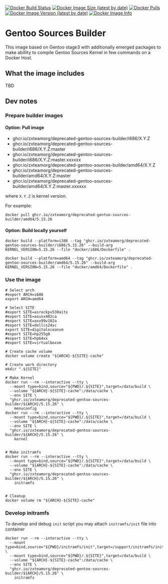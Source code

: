 [![Docker Build Status](https://img.shields.io/docker/build/zxteamorg/gentoo-sources-builder?label=Status)](https://hub.docker.com/r/zxteamorg/gentoo-sources-builder/builds)
[![Docker Image Size (latest by date)](https://img.shields.io/docker/image-size/zxteamorg/gentoo-sources-builder?label=Size)](https://hub.docker.com/r/zxteamorg/gentoo-sources-builder/tags)
[![Docker Pulls](https://img.shields.io/docker/pulls/zxteamorg/gentoo-sources-builder?label=Pulls)](https://hub.docker.com/r/zxteamorg/gentoo-sources-builder)
[![Docker Image Version (latest by date)](https://img.shields.io/docker/v/zxteamorg/gentoo-sources-builder?sort=semver&label=Version)](https://hub.docker.com/r/zxteamorg/gentoo-sources-builder/tags)
[![Docker Image Info](https://images.microbadger.com/badges/image/zxteamorg/gentoo-sources-builder.svg)](https://hub.docker.com/r/zxteamorg/gentoo-sources-builder/dockerfile)

# Gentoo Sources Builder

This image based on Gentoo stage3 with additionally emerged packages to make abillity to compile Gentoo Sources Kernel in few commands on a Docker Host.


## What the image includes

TBD

## Dev notes

### Prepare builder images

#### Option: Pull image

  * ghcr.io/zxteamorg/deprecated-gentoo-sources-builder/i686/X.Y.Z
  * ghcr.io/zxteamorg/deprecated-gentoo-sources-builder/i686/X.Y.Z:master
  * ghcr.io/zxteamorg/deprecated-gentoo-sources-builder/i686/X.Y.Z:master.xxxxxx
  * ghcr.io/zxteamorg/deprecated-gentoo-sources-builder/amd64/X.Y.Z
  * ghcr.io/zxteamorg/deprecated-gentoo-sources-builder/amd64/X.Y.Z:master
  * ghcr.io/zxteamorg/deprecated-gentoo-sources-builder/amd64/X.Y.Z:master.xxxxxx

where `X.Y.Z` is kernel version.

For example:
```shell
docker pull ghcr.io/zxteamorg/deprecated-gentoo-sources-builder/amd64/5.15.26
```

#### Option: Build locally yourself

```shell
docker build --platform=i386 --tag "ghcr.io/zxteamorg/deprecated-gentoo-sources-builder/i686/5.15.26" --build-arg KERNEL_VERSION=5.15.26 --file "docker/i686/Dockerfile" .

docker build --platform=amd64 --tag "ghcr.io/zxteamorg/deprecated-gentoo-sources-builder/amd64/5.15.26" --build-arg KERNEL_VERSION=5.15.26 --file "docker/amd64/Dockerfile" .
```

### Use the image

```shell
# Select arch
#export ARCH=i686
export ARCH=amd64

# Select SITE
#export SITE=asrockpv530aitx
#export SITE=asusx402ca
#export SITE=axx99v102a
#export SITE=dellcs24sc
export SITE=digitaloceanvm
#export SITE=hp255g8
#export SITE=hp64xx
#export SITE=virtualboxvm

# Create cache volume
docker volume create "${ARCH}-${SITE}-cache"

# Create work directory
mkdir ".${SITE}"

# Make Kernel
docker run --rm --interactive --tty \
  --mount type=bind,source="${PWD}/.${SITE}",target=/data/build \
  --volume "${ARCH}-${SITE}-cache":/data/cache \
  --env SITE \
  "ghcr.io/zxteamorg/deprecated-gentoo-sources-builder/${ARCH}/5.15.26" \
    menuconfig
docker run --rm --interactive --tty \
  --mount type=bind,source="${PWD}/.${SITE}",target=/data/build \
  --volume "${ARCH}-${SITE}-cache":/data/cache \
  --env SITE \
  "ghcr.io/zxteamorg/deprecated-gentoo-sources-builder/${ARCH}/5.15.26" \
    kernel


# Make initramfs
docker run --rm --interactive --tty \
  --mount type=bind,source="${PWD}/.${SITE}",target=/data/build \
  --volume "${ARCH}-${SITE}-cache":/data/cache \
  --env SITE \
  "ghcr.io/zxteamorg/deprecated-gentoo-sources-builder/${ARCH}/5.15.26" \
    initramfs


# Cleanup
docker volume rm "${ARCH}-${SITE}-cache"
```


### Develop initramfs

To develop and debug `init` script you may attach `initramfs/init` file into container

```shell
docker run --rm --interactive --tty \
  --mount type=bind,source="${PWD}/initramfs/init",target=/support/initramfs/init \
  --mount type=bind,source="${PWD}/.${SITE}",target=/data/build \
  --volume "${ARCH}-${SITE}-cache":/data/cache \
  --env SITE \
  "ghcr.io/zxteamorg/deprecated-gentoo-sources-builder/${ARCH}/5.15.26" \
    initramfs
```
